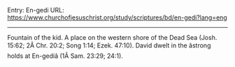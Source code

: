 Entry: En-gedi
URL: https://www.churchofjesuschrist.org/study/scriptures/bd/en-gedi?lang=eng

---

Fountain of the kid. A place on the western shore of the Dead Sea (Josh. 15:62; 2Â Chr. 20:2; Song 1:14; Ezek. 47:10). David dwelt in the âstrong holds at En-gediâ (1Â Sam. 23:29; 24:1).
